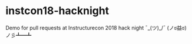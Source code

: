 # instcon18-hacknight
Demo for pull requests at Instructurecon 2018 hack night
¯\_(ツ)_/¯
(ノಠ益ಠ)ノ彡┻━┻
